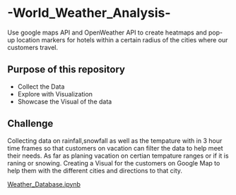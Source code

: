 # -World_Weather_Analysis-
Use google maps API and OpenWeather API to create heatmaps and pop-up location markers for hotels within a certain radius of the cities where our customers travel.
## Purpose of this repository
- Collect the Data
- Explore with Visualization
- Showcase the Visual of the data

## Challenge 
Collecting data on rainfall,snowfall as well as the tempature with in 3 hour time frames so that customers on vacation can filter the data to help meet their needs. As far as planing vacation on certian tempature ranges or if it is raning or snowing. Creating a Visual for the customers on Google Map to help them with the different cities and directions to that city. 

[Weather_Database.ipynb](/Weather_Database.ipynb)
